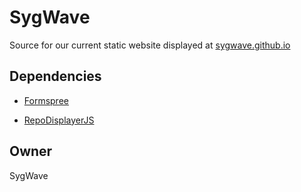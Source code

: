 # SygWave

Source for our current static website displayed at [sygwave.github.io](https://sygwave.github.io/)

## Dependencies

* [Formspree](https://formspree.io/)

* [RepoDisplayerJS](https://github.com/magarenzo/RepoDisplayerJS)

## Owner

SygWave

